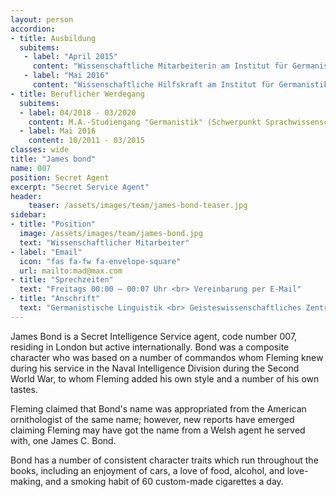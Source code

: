```yaml
---
layout: person
accordion:
- title: Ausbildung
  subitems:
   - label: "April 2015"
     content: "Wissenschaftliche Mitarbeiterin am Institut für Germanistik der Universität Leipzig, Lehrstuhl für Germanistische Linguistik/Grammatik (Prof. Dr. Barbara Schlücker)"
   - label: "Mai 2016"
     content: "Wissenschaftliche Hilfskraft am Institut für Germanistik der Universität Leipzig bei Prof. Dr. Barbara Schlücker"
- title: Beruflicher Werdegang
  subitems:
  - label: 04/2018 - 03/2020
    content: M.A.-Studiengang "Germanistik" (Schwerpunkt Sprachwissenschaft), Universität Leipzig
  - label: Mai 2016
    content: 10/2011 - 03/2015
classes: wide
title: "James bond"
name: 007
position: Secret Agent
excerpt: "Secret Service Agent"
header:
    teaser: /assets/images/team/james-bond-teaser.jpg
sidebar:
- title: "Position"
  image: /assets/images/team/james-bond.jpg
  text: "Wissenschaftlicher Mitarbeiter"
- label: "Email"
  icon: "fas fa-fw fa-envelope-square"
  url: mailto:mad@max.com
- title: "Sprechzeiten"
  text: "Freitags 00:00 – 00:07 Uhr <br> Vereinbarung per E-Mail"
- title: "Anschrift"
  text: "Germanistische Linguistik <br> Geisteswissenschaftliches Zentrum <br> Beethovenstraße 15, Raum 1412 <br> 04107 Leipzig"
---
```


James Bond is a Secret Intelligence Service agent, code number 007, residing in London but active internationally.
Bond was a composite character who was based on a number of commandos whom Fleming knew during his service in the Naval Intelligence Division
during the Second World War, to whom Fleming added his own style and a number of his own tastes.

Fleming claimed that Bond's name was appropriated from the American ornithologist of the same name; however, new reports have emerged claiming
Fleming may have got the name from a Welsh agent he served with, one James C. Bond.

Bond has a number of consistent character traits which run throughout the books, including an enjoyment of cars, a love of food,
alcohol, and love-making, and a smoking habit of 60 custom-made cigarettes a day.